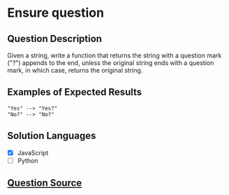 # Ensure question

## Question Description

Given a string, write a function that returns the string with a question mark ("?") appends to the end, unless the original string ends with a question mark, in which case, returns the original string.

## Examples of Expected Results

```
"Yes" --> "Yes?"
"No?" --> "No?"
```

## Solution Languages

- [x] JavaScript
- [ ] Python

## [Question Source](https://www.codewars.com/kata/5866fc43395d9138a7000006)

```

```
